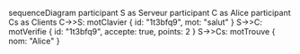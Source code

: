 sequenceDiagram
    participant S as Serveur
    participant C as Alice
    participant Cs as Clients
    C->>S: motClavier { id: "1t3bfq9", mot: "salut" }
    S->>C: motVerifie { id: "1t3bfq9", accepte: true, points: 2 }
    S->>Cs: motTrouve { nom: "Alice" }
